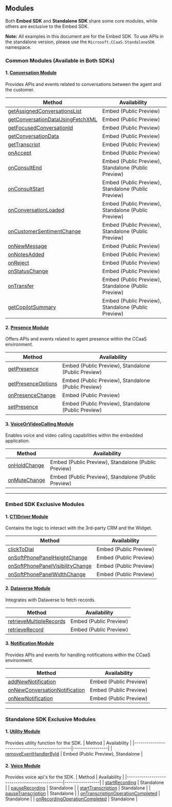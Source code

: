 ## Modules

Both **Embed SDK** and **Standalone SDK** share some core modules, while others are exclusive to the Embed SDK.

**Note:**
All examples in this document are for the Embed SDK. To use APIs in the standalone version, please use the
`Microsoft.CCaaS.StandaloneSDK` namespace.

### Common Modules (Available in Both SDKs)

#### 1. [Conversation Module](classes/ConversationModule.md)
Provides APIs and events related to conversations between the agent and the customer.

| Method                                             | Availability     |
|----------------------------------------------------|-----------------|
| [getAssignedConversationsList](classes/ConversationModule.md#getassignedconversationslist) | Embed (Public Preview)           |
| [getConversationDataUsingFetchXML](classes/ConversationModule.md#getconversationdatausingfetchxml) | Embed (Public Preview)           |
| [getFocusedConversationId](classes/ConversationModule.md#getfocusedconversationid) | Embed (Public Preview)           |
| [getConversationData](classes/ConversationModule.md#getconversationdata) | Embed (Public Preview)           |
| [getTranscript](classes/ConversationModule.md#gettranscript) | Embed (Public Preview) |
| [onAccept](classes/ConversationModule.md#onaccept) | Embed (Public Preview)           |
| [onConsultEnd](classes/ConversationModule.md#onconsultend) | Embed (Public Preview), Standalone (Public Preview) |
| [onConsultStart](classes/ConversationModule.md#onconsultstart) | Embed (Public Preview), Standalone (Public Preview) |
| [onConversationLoaded](classes/ConversationModule.md#onconversationloaded) | Embed (Public Preview), Standalone (Public Preview) |
| [onCustomerSentimentChange](classes/ConversationModule.md#oncustomersentimentchange) | Embed (Public Preview), Standalone (Public Preview) |
| [onNewMessage](classes/ConversationModule.md#onnewmessage) | Embed (Public Preview) |
| [onNotesAdded](classes/ConversationModule.md#onnotesadded) | Embed (Public Preview)           |
| [onReject](classes/ConversationModule.md#onreject) | Embed (Public Preview)           |
| [onStatusChange](classes/ConversationModule.md#onstatuschange) | Embed (Public Preview)           |
| [onTransfer](classes/ConversationModule.md#ontransfer) | Embed (Public Preview), Standalone (Public Preview) |
| [getCopilotSummary](classes/ConversationModule.md#getcopilotsummary) | Embed (Public Preview), Standalone (Public Preview) |

#### 2. [Presence Module](classes/PresenceModule.md)
Offers APIs and events related to agent presence within the CCaaS environment.

| Method                                        | Availability     |
|-----------------------------------------------|-----------------|
| [getPresence](classes/PresenceModule.md#getpresence) | Embed (Public Preview), Standalone (Public Preview) |
| [getPresenceOptions](classes/PresenceModule.md#getpresenceoptions) | Embed (Public Preview), Standalone (Public Preview) |
| [onPresenceChange](classes/PresenceModule.md#onpresencechange) | Embed (Public Preview)           |
| [setPresence](classes/PresenceModule.md#setpresence) | Embed (Public Preview), Standalone (Public Preview) |

#### 3. [VoiceOrVideoCalling Module](classes/VoiceOrVideoCallingModule.md)
Enables voice and video calling capabilities within the embedded application.

| Method                                        | Availability     |
|-----------------------------------------------|-----------------|
| [onHoldChange](classes/VoiceOrVideoCallingModule.md#onholdchange) | Embed (Public Preview), Standalone (Public Preview) |
| [onMuteChange](classes/VoiceOrVideoCallingModule.md#onmutechange) | Embed (Public Preview), Standalone (Public Preview) |

---

### Embed SDK Exclusive Modules

#### 1. [CTIDriver Module](classes/CTIDriverModule.md)
Contains the logic to interact with the 3rd-party CRM and the Widget.

| Method                                        | Availability     |
|-----------------------------------------------|-----------------|
| [clickToDial](classes/CTIDriverModule.md#clicktodial) | Embed (Public Preview)           |
| [onSoftPhonePanelHeightChange](classes/CTIDriverModule.md#onsoftphonepanelheightchange) | Embed (Public Preview) |
| [onSoftPhonePanelVisibilityChange](classes/CTIDriverModule.md#onsoftphonepanelvisibilitychange) | Embed (Public Preview) |
| [onSoftPhonePanelWidthChange](classes/CTIDriverModule.md#onsoftphonepanelwidthchange) | Embed (Public Preview) |

#### 2. [Dataverse Module](classes/DataverseModule.md)
Integrates with Dataverse to fetch records.

| Method                                        | Availability     |
|-----------------------------------------------|-----------------|
| [retrieveMultipleRecords](classes/DataverseModule.md#retrievemultiplerecords) | Embed (Public Preview) |
| [retrieveRecord](classes/DataverseModule.md#retrieverecord) | Embed (Public Preview) |

#### 3. [Notification Module](classes/NotificationModule.md)
Provides APIs and events for handling notifications within the CCaaS environment.

| Method                                        | Availability     |
|-----------------------------------------------|-----------------|
| [addNewNotification](classes/NotificationModule.md#addnewnotification) | Embed (Public Preview) |
| [onNewConversationNotification](classes/NotificationModule.md#onnewconversationnotification) | Embed (Public Preview) |
| [onNewNotification](classes/NotificationModule.md#onnewnotification) | Embed (Public Preview) |

---

### Standalone SDK Exclusive Modules
#### 1. [Utility Module](classes/UtilityModule.md)
Provides utility function for the SDK.
| Method                                        | Availability     |
|-----------------------------------------------|-----------------|
| [removeEventHandlerById](classes/UtilityModule.md#removeeventhandlerbyid) | Embed (Public Preview), Standalone |

#### 2. [Voice Module](classes/VoiceModule.md)
Provides voice api's for the SDK.
| Method                                        | Availability     |
|-----------------------------------------------|-----------------|
| [startRecording](classes/VoiceModule.md#startRecording) | Standalone |
| [pauseRecording](classes/VoiceModule.md#pauseRecording) | Standalone |
| [startTranscription](classes/VoiceModule.md#startTranscription) | Standalone |
| [pauseTranscription](classes/VoiceModule.md#pauseTranscription) | Standalone |
| [onTranscriptionOperationCompleted](classes/VoiceModule.md#onTranscriptionOperationCompleted) | Standalone |
| [onRecordingOperationCompleted](classes/VoiceModule.md#onRecordingOperationCompleted) | Standalone |
